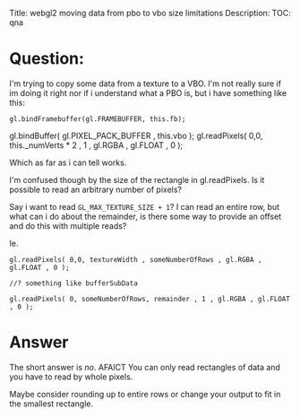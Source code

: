 Title: webgl2 moving data from pbo to vbo size limitations
Description:
TOC: qna

# Question:

I'm trying to copy some data from a texture to a VBO. I'm not really sure if im doing it right nor if i understand what a PBO is, but i have something like this:

    gl.bindFramebuffer(gl.FRAMEBUFFER, this.fb);

 gl.bindBuffer( gl.PIXEL_PACK_BUFFER , this.vbo );
 gl.readPixels( 0,0, this._numVerts * 2 , 1 , gl.RGBA , gl.FLOAT , 0 );


Which as far as i can tell works. 

I'm confused though by the size of the rectangle in gl.readPixels. Is it possible to read an arbitrary number of pixels? 

Say i want to read `GL_MAX_TEXTURE_SIZE + 1`? I can read an entire row, but what can i do about the remainder, is there some way to provide an offset and do this with multiple reads? 

Ie.

    gl.readPixels( 0,0, textureWidth , someNumberOfRows , gl.RGBA , gl.FLOAT , 0 );

    //? something like bufferSubData
    
    gl.readPixels( 0, someNumberOfRows, remainder , 1 , gl.RGBA , gl.FLOAT , 0 );

# Answer

The short answer is *no*. AFAICT You can only read rectangles of data and you have to read by whole pixels. 

Maybe consider rounding up to entire rows or change your output to fit in the smallest rectangle.
